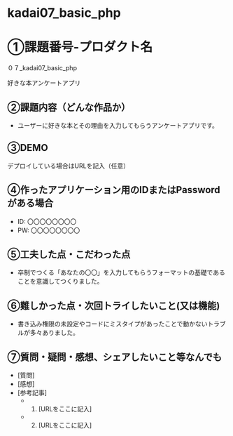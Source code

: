 # kadai07_basic_php
# ①課題番号-プロダクト名
０７_kadai07_basic_php

好きな本アンケートアプリ

## ②課題内容（どんな作品か）

- ユーザーに好きな本とその理由を入力してもらうアンケートアプリです。

## ③DEMO

デプロイしている場合はURLを記入（任意）

## ④作ったアプリケーション用のIDまたはPasswordがある場合

- ID: 〇〇〇〇〇〇〇〇
- PW: 〇〇〇〇〇〇〇〇

## ⑤工夫した点・こだわった点

- 卒制でつくる「あなたの〇〇」を入力してもらうフォーマットの基礎であることを意識してつくりました。

## ⑥難しかった点・次回トライしたいこと(又は機能)

- 書き込み権限の未設定やコードにミスタイプがあったことで動かないトラブルが多々ありました。

## ⑦質問・疑問・感想、シェアしたいこと等なんでも

- [質問]
- [感想]
- [参考記事]
  - 1. [URLをここに記入]
  - 2. [URLをここに記入]
